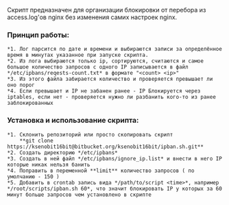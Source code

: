 Скрипт предназначен для организации блокировки от перебора из access.log'ов nginx без изменения самих настроек nginx.  
### Принцип работы:  
	*1. Лог парсится по дате и времени и выбираются записи за определённое время в минутах указанное при запуске скрипта.  
	*2. Из лога выбираются только ip, сортируются, считаются и самое большое количество запросов с одного IP записывается в файл */etc/ipbans/reqests-count.txt* в формате "<count> <ip>"  
	*3. Из этого файла забирается количество и проверяется превышает ли оно порог  
	*4. Если превышает и IP не забанен ранее - IP Блокируется через iptables, если нет - проверяется нужно ли разбанить кого-то из ранее заблокированных  
	
### Установка и использование скрипта:  
	*1. Склонить репозиторий или просто скопировать скрипт  
		**git clone https://ksenobit16bit@bitbucket.org/ksenobit16bit/ipban.sh.git**  
	*2. Создать директорию */etc/ipbans*  
	*3. Создать в ней файл */etc/ipbans/ignore_ip.list* и внести в него IP которые никак нельзя банить  
	*4. Поправить в переменной **limit** количество запросов ( по умолчанию - 150 )  
	*5. Добавить в crontab запись вида */path/to/script <time>*, например */root/scripts/ipban.sh 60*, что значит блокировать IP у которых за 60 минут больше запросов чем установлено в скрипте  
